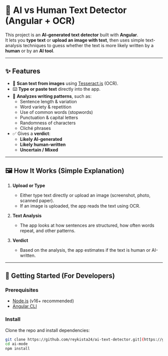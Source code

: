 # 📝 AI vs Human Text Detector (Angular + OCR)

This project is an **AI-generated text detector** built with **Angular**.  
It lets you **type text** or **upload an image with text**, then uses simple text-analysis techniques to guess whether the text is more likely written by a **human** or by an **AI tool**.

---

## ✨ Features
- 📸 **Scan text from images** using [Tesseract.js](https://github.com/naptha/tesseract.js) (OCR).  
- ⌨️ **Type or paste text** directly into the app.  
- 🧠 **Analyzes writing patterns**, such as:
  - Sentence length & variation  
  - Word variety & repetition  
  - Use of common words (stopwords)  
  - Punctuation & capital letters  
  - Randomness of characters  
  - Cliché phrases  
- ✅ Gives a **verdict**:
  - **Likely AI-generated**
  - **Likely human-written**
  - **Uncertain / Mixed**

---

## 🖼️ How It Works (Simple Explanation)
1. **Upload or Type**  
   - Either type text directly or upload an image (screenshot, photo, scanned paper).  
   - If an image is uploaded, the app reads the text using OCR.  

2. **Text Analysis**  
   - The app looks at how sentences are structured, how often words repeat, and other patterns.  

3. **Verdict**  
   - Based on the analysis, the app estimates if the text is human or AI-written.  

---

## 🚀 Getting Started (For Developers)

### Prerequisites
- [Node.js](https://nodejs.org/) (v16+ recommended)  
- [Angular CLI](https://angular.io/guide/setup-local)

### Install
Clone the repo and install dependencies:

```bash
git clone https://github.com/reykista24/ai-text-detector.git](https://github.com/reykista24/ai-model.git
cd ai-mode
npm install
